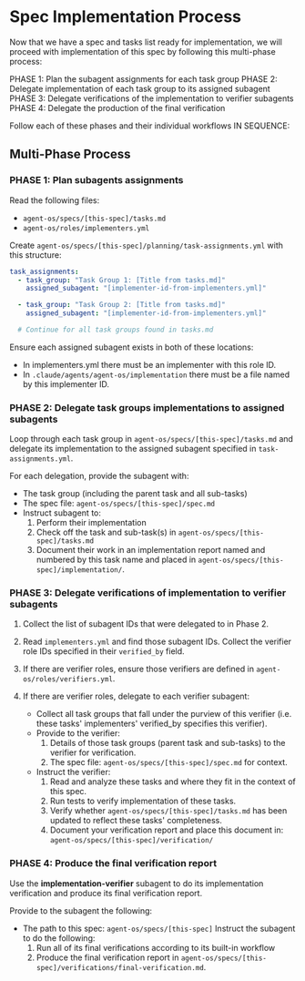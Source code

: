 # Spec Implementation Process

Now that we have a spec and tasks list ready for implementation, we will proceed with implementation of this spec by following this multi-phase process:

PHASE 1: Plan the subagent assignments for each task group
PHASE 2: Delegate implementation of each task group to its assigned subagent
PHASE 3: Delegate verifications of the implementation to verifier subagents
PHASE 4: Delegate the production of the final verification

Follow each of these phases and their individual workflows IN SEQUENCE:

## Multi-Phase Process

### PHASE 1: Plan subagents assignments

Read the following files:
- `agent-os/specs/[this-spec]/tasks.md`
- `agent-os/roles/implementers.yml`

Create `agent-os/specs/[this-spec]/planning/task-assignments.yml` with this structure:

```yaml
task_assignments:
  - task_group: "Task Group 1: [Title from tasks.md]"
    assigned_subagent: "[implementer-id-from-implementers.yml]"

  - task_group: "Task Group 2: [Title from tasks.md]"
    assigned_subagent: "[implementer-id-from-implementers.yml]"

  # Continue for all task groups found in tasks.md
```

Ensure each assigned subagent exists in both of these locations:
- In implementers.yml there must be an implementer with this role ID.
- In `.claude/agents/agent-os/implementation` there must be a file named by this implementer ID.

### PHASE 2: Delegate task groups implementations to assigned subagents

Loop through each task group in `agent-os/specs/[this-spec]/tasks.md` and delegate its implementation to the assigned subagent specified in `task-assignments.yml`.

For each delegation, provide the subagent with:
- The task group (including the parent task and all sub-tasks)
- The spec file: `agent-os/specs/[this-spec]/spec.md`
- Instruct subagent to:
  1. Perform their implementation
  2. Check off the task and sub-task(s) in `agent-os/specs/[this-spec]/tasks.md`
  3. Document their work in an implementation report named and numbered by this task name and placed in `agent-os/specs/[this-spec]/implementation/`.

### PHASE 3: Delegate verifications of implementation to verifier subagents

1. Collect the list of subagent IDs that were delegated to in Phase 2.

2. Read `implementers.yml` and find those subagent IDs. Collect the verifier role IDs specified in their `verified_by` field.

3. If there are verifier roles, ensure those verifiers are defined in `agent-os/roles/verifiers.yml`.

4. If there are verifier roles, delegate to each verifier subagent:
   - Collect all task groups that fall under the purview of this verifier (i.e. these tasks' implementers' verified_by specifies this verifier).
   - Provide to the verifier:
     1. Details of those task groups (parent task and sub-tasks) to the verifier for verification.
     2. The spec file: `agent-os/specs/[this-spec]/spec.md` for context.
   - Instruct the verifier:
     1. Read and analyze these tasks and where they fit in the context of this spec.
     2. Run tests to verify implementation of these tasks.
     3. Verify whether `agent-os/specs/[this-spec]/tasks.md` has been updated to reflect these tasks' completeness.
     4. Document your verification report and place this document in: `agent-os/specs/[this-spec]/verification/`

### PHASE 4: Produce the final verification report

Use the **implementation-verifier** subagent to do its implementation verification and produce its final verification report.

Provide to the subagent the following:
- The path to this spec: `agent-os/specs/[this-spec]`
Instruct the subagent to do the following:
  1. Run all of its final verifications according to its built-in workflow
  2. Produce the final verification report in `agent-os/specs/[this-spec]/verifications/final-verification.md`.
